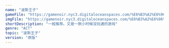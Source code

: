 ```yaml
---
name: "波斯王子"
gameFile: "https://gamenoir.nyc3.digitaloceanspaces.com/%E6%B3%A2%E6%96%AF%E7%8E%8B%E5%AD%901/prince1.zip"
imgFile: "https://gamenoir.nyc3.digitaloceanspaces.com/%E6%B3%A2%E6%96%AF%E7%8E%8B%E5%AD%901/original.webp"
shortDescription: "一般推荐。又是一款小时候没玩通的游戏"
genre: "ACT"
topic: "波斯王子"
version: "原版"
---
```

